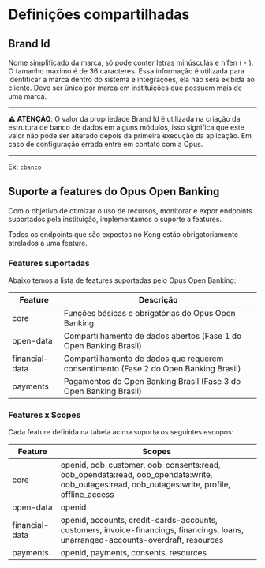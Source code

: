 # Definições compartilhadas

## Brand Id

Nome simplificado da marca, só pode conter letras minúsculas e hífen ( - ).
O tamanho máximo é de 36 caracteres. Essa informação é utilizada para identificar
a marca dentro do sistema e integrações, ela não será exibida ao cliente.
Deve ser único por marca em instituições que possuem mais de uma marca.

***

**:warning: ATENÇÃO**: O valor da propriedade Brand Id é utilizada na criação da
estrutura de banco de dados em alguns módulos, isso significa que este valor não
pode ser alterado depois da primeira execução da aplicação. Em caso de configuração
errada entre em contato com a Opus.

***

Ex: `cbanco`

## Suporte a features do Opus Open Banking

Com o objetivo de otimizar o uso de recursos, monitorar e expor endpoints
suportados pela instituição, implementamos o suporte a features.

Todos os endpoints que são expostos no Kong estão obrigatoriamente atrelados a
uma feature.

### Features suportadas

Abaixo temos a lista de features suportadas pelo Opus Open Banking:

| Feature        | Descrição                                                                            |
| -------------- | ------------------------------------------------------------------------------------ |
| core           | Funções básicas e obrigatórias do Opus Open Banking                                  |
| open-data      | Compartilhamento de dados abertos (Fase 1 do Open Banking Brasil)                    |
| financial-data | Compartilhamento de dados que requerem consentimento (Fase 2 do Open Banking Brasil) |
| payments       | Pagamentos do Open Banking Brasil (Fase 3 do Open Banking Brasil)                    |

### Features x Scopes

Cada feature definida na tabela acima suporta os seguintes escopos:

| Feature        | Scopes                                                                                                                                       |
| -------------- | -------------------------------------------------------------------------------------------------------------------------------------------- |
| core           | openid, oob_customer, oob_consents:read, oob_opendata:read, oob_opendata:write, oob_outages:read, oob_outages:write, profile, offline_access |
| open-data      | openid                                                                                                                                       |
| financial-data | openid, accounts, credit-cards-accounts, customers, invoice-financings, financings, loans, unarranged-accounts-overdraft, resources          |
| payments       | openid, payments, consents, resources                                                                                                        |
